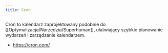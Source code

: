 ```yaml
---
title: Cron
---
```


Cron to kalendarz zaprojektowany podobnie do [[Optymalizacja/Narzędzia/Superhuman]], ułatwiający szybkie planowanie wydarzeń i zarządzanie kalendarzem. 

- https://cron.com/